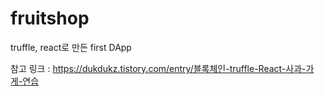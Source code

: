 # fruitshop

truffle, react로 만든 first DApp

참고 링크 : https://dukdukz.tistory.com/entry/블록체인-truffle-React-사과-가게-연습
